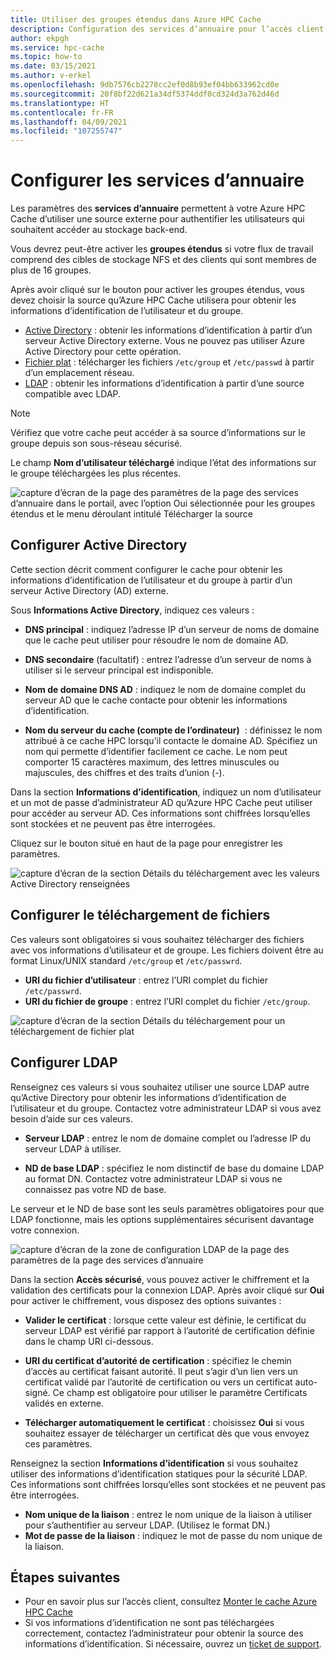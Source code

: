 ```yaml
---
title: Utiliser des groupes étendus dans Azure HPC Cache
description: Configuration des services d’annuaire pour l’accès client aux cibles de stockage dans Azure HPC Cache
author: ekpgh
ms.service: hpc-cache
ms.topic: how-to
ms.date: 03/15/2021
ms.author: v-erkel
ms.openlocfilehash: 9db7576cb2278cc2ef0d8b93ef04bb633962cd0e
ms.sourcegitcommit: 20f8bf22d621a34df5374ddf0cd324d3a762d46d
ms.translationtype: HT
ms.contentlocale: fr-FR
ms.lasthandoff: 04/09/2021
ms.locfileid: "107255747"
---
```

# <a name="configure-directory-services"></a>Configurer les services d’annuaire

Les paramètres des **services d’annuaire** permettent à votre Azure HPC Cache d’utiliser une source externe pour authentifier les utilisateurs qui souhaitent accéder au stockage back-end.

Vous devrez peut-être activer les **groupes étendus** si votre flux de travail comprend des cibles de stockage NFS et des clients qui sont membres de plus de 16 groupes.

Après avoir cliqué sur le bouton pour activer les groupes étendus, vous devez choisir la source qu’Azure HPC Cache utilisera pour obtenir les informations d’identification de l’utilisateur et du groupe.

* [Active Directory](#configure-active-directory) : obtenir les informations d’identification à partir d’un serveur Active Directory externe. Vous ne pouvez pas utiliser Azure Active Directory pour cette opération.
* [Fichier plat](#configure-file-download) : télécharger les fichiers `/etc/group` et `/etc/passwd` à partir d’un emplacement réseau.
* [LDAP](#configure-ldap) : obtenir les informations d’identification à partir d’une source compatible avec LDAP.

> [!NOTE]
> Vérifiez que votre cache peut accéder à sa source d’informations sur le groupe depuis son sous-réseau sécurisé.<!-- + details/examples -->

Le champ **Nom d’utilisateur téléchargé** indique l’état des informations sur le groupe téléchargées les plus récentes.

![capture d’écran de la page des paramètres de la page des services d’annuaire dans le portail, avec l’option Oui sélectionnée pour les groupes étendus et le menu déroulant intitulé Télécharger la source](media/directory-services-select-group-source.png)

## <a name="configure-active-directory"></a>Configurer Active Directory

Cette section décrit comment configurer le cache pour obtenir les informations d’identification de l’utilisateur et du groupe à partir d’un serveur Active Directory (AD) externe.

Sous **Informations Active Directory**, indiquez ces valeurs :

* **DNS principal** : indiquez l’adresse IP d’un serveur de noms de domaine que le cache peut utiliser pour résoudre le nom de domaine AD.

* **DNS secondaire** (facultatif) : entrez l’adresse d’un serveur de noms à utiliser si le serveur principal est indisponible.

* **Nom de domaine DNS AD** : indiquez le nom de domaine complet du serveur AD que le cache contacte pour obtenir les informations d’identification.

* **Nom du serveur du cache (compte de l’ordinateur)**  : définissez le nom attribué à ce cache HPC lorsqu’il contacte le domaine AD. Spécifiez un nom qui permette d’identifier facilement ce cache. Le nom peut comporter 15 caractères maximum, des lettres minuscules ou majuscules, des chiffres et des traits d’union (-).

Dans la section **Informations d’identification**, indiquez un nom d’utilisateur et un mot de passe d’administrateur AD qu’Azure HPC Cache peut utiliser pour accéder au serveur AD. Ces informations sont chiffrées lorsqu’elles sont stockées et ne peuvent pas être interrogées.

Cliquez sur le bouton situé en haut de la page pour enregistrer les paramètres.

![capture d’écran de la section Détails du téléchargement avec les valeurs Active Directory renseignées](media/group-download-details-ad.png)

## <a name="configure-file-download"></a>Configurer le téléchargement de fichiers

Ces valeurs sont obligatoires si vous souhaitez télécharger des fichiers avec vos informations d’utilisateur et de groupe. Les fichiers doivent être au format Linux/UNIX standard `/etc/group` et `/etc/passwrd`.

* **URI du fichier d’utilisateur** : entrez l’URI complet du fichier `/etc/passwrd`.
* **URI du fichier de groupe** : entrez l’URI complet du fichier `/etc/group`.

![capture d’écran de la section Détails du téléchargement pour un téléchargement de fichier plat](media/group-download-details-file.png)

## <a name="configure-ldap"></a>Configurer LDAP

Renseignez ces valeurs si vous souhaitez utiliser une source LDAP autre qu’Active Directory pour obtenir les informations d’identification de l’utilisateur et du groupe. Contactez votre administrateur LDAP si vous avez besoin d’aide sur ces valeurs.

* **Serveur LDAP** : entrez le nom de domaine complet ou l’adresse IP du serveur LDAP à utiliser. <!-- only one, not up to 3 -->

* **ND de base LDAP** : spécifiez le nom distinctif de base du domaine LDAP au format DN. Contactez votre administrateur LDAP si vous ne connaissez pas votre ND de base.

Le serveur et le ND de base sont les seuls paramètres obligatoires pour que LDAP fonctionne, mais les options supplémentaires sécurisent davantage votre connexion.

![capture d’écran de la zone de configuration LDAP de la page des paramètres de la page des services d’annuaire](media/group-download-details-ldap.png)

Dans la section **Accès sécurisé**, vous pouvez activer le chiffrement et la validation des certificats pour la connexion LDAP. Après avoir cliqué sur **Oui** pour activer le chiffrement, vous disposez des options suivantes :

* **Valider le certificat** : lorsque cette valeur est définie, le certificat du serveur LDAP est vérifié par rapport à l’autorité de certification définie dans le champ URI ci-dessous.

* **URI du certificat d’autorité de certification** : spécifiez le chemin d’accès au certificat faisant autorité. Il peut s’agir d’un lien vers un certificat validé par l’autorité de certification ou vers un certificat auto-signé. Ce champ est obligatoire pour utiliser le paramètre Certificats validés en externe.

* **Télécharger automatiquement le certificat** : choisissez **Oui** si vous souhaitez essayer de télécharger un certificat dès que vous envoyez ces paramètres.

Renseignez la section **Informations d’identification** si vous souhaitez utiliser des informations d’identification statiques pour la sécurité LDAP. Ces informations sont chiffrées lorsqu’elles sont stockées et ne peuvent pas être interrogées.

* **Nom unique de la liaison** : entrez le nom unique de la liaison à utiliser pour s’authentifier au serveur LDAP. (Utilisez le format DN.)
* **Mot de passe de la liaison** : indiquez le mot de passe du nom unique de la liaison.

## <a name="next-steps"></a>Étapes suivantes

* Pour en savoir plus sur l’accès client, consultez [Monter le cache Azure HPC Cache](hpc-cache-mount.md)
* Si vos informations d’identification ne sont pas téléchargées correctement, contactez l’administrateur pour obtenir la source des informations d’identification. Si nécessaire, ouvrez un [ticket de support](hpc-cache-support-ticket.md).
